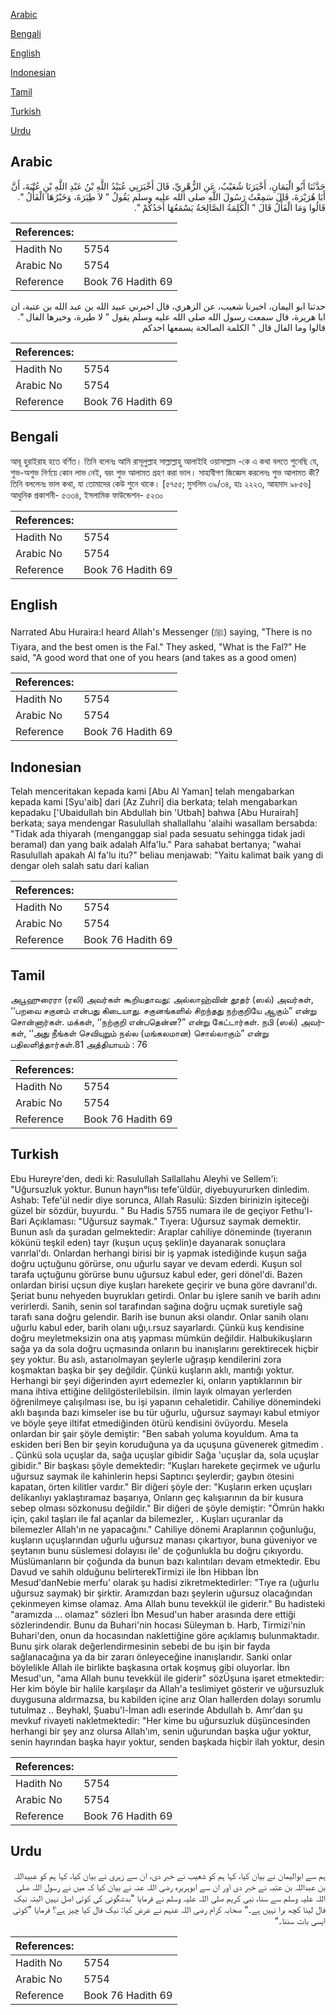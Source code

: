 [Arabic](#arabic)

[Bengali](#bengali)

[English](#english)

[Indonesian](#indonesian)

[Tamil](#tamil)

[Turkish](#turkish)

[Urdu](#urdu)

## Arabic


<div dir="rtl" lang="ar" style={{fontSize:'larger',backgroundColor:'#f8f9fa',padding:20}}>
حَدَّثَنَا أَبُو الْيَمَانِ، أَخْبَرَنَا شُعَيْبٌ، عَنِ الزُّهْرِيِّ، قَالَ أَخْبَرَنِي عُبَيْدُ اللَّهِ بْنُ عَبْدِ اللَّهِ بْنِ عُتْبَةَ، أَنَّ أَبَا هُرَيْرَةَ، قَالَ سَمِعْتُ رَسُولَ اللَّهِ صلى الله عليه وسلم يَقُولُ ‏"‏ لاَ طِيَرَةَ، وَخَيْرُهَا الْفَأْلُ ‏"‏‏.‏ قَالُوا وَمَا الْفَأْلُ قَالَ ‏"‏ الْكَلِمَةُ الصَّالِحَةُ يَسْمَعُهَا أَحَدُكُمْ ‏"‏‏.‏
</div>
<div style={{backgroundColor:'#f8f9fa',padding:20, marginBottom: 10}}><table> <thead> <tr> <th>References:</th> <th></th> </tr> </thead> <tbody><tr><td>Hadith No</td><td>5754</td></tr><tr><td>Arabic No</td><td>5754</td></tr><tr><td>Reference</td><td>Book 76 Hadith 69</td></tr></tbody></table></div>


<div dir="rtl" lang="ar" style={{fontSize:'larger',backgroundColor:'#f8f9fa',padding:20}}>
حدثنا ابو اليمان، اخبرنا شعيب، عن الزهري، قال اخبرني عبيد الله بن عبد الله بن عتبة، ان ابا هريرة، قال سمعت رسول الله صلى الله عليه وسلم يقول " لا طيرة، وخيرها الفال ". قالوا وما الفال قال " الكلمة الصالحة يسمعها احدكم
</div>
<div style={{backgroundColor:'#f8f9fa',padding:20, marginBottom: 10}}><table> <thead> <tr> <th>References:</th> <th></th> </tr> </thead> <tbody><tr><td>Hadith No</td><td>5754</td></tr><tr><td>Arabic No</td><td>5754</td></tr><tr><td>Reference</td><td>Book 76 Hadith 69</td></tr></tbody></table></div>

## Bengali


<div dir="ltr" lang="bn" style={{fontSize:'larger',backgroundColor:'#f8f9fa',padding:20}}>
আবূ হুরাইরাহ হতে বর্ণিত। তিনি বলেনঃ আমি রাসূলুল্লাহ সাল্লাল্লাহু আলাইহি ওয়াসাল্লাম -কে এ কথা বলতে শুনেছি যে, শুভ-অশুভ নির্ণয়ে কোন লাভ নেই, বরং শুভ আলামত গ্রহণ করা ভাল। সাহাবীগণ জিজ্ঞেস করলেনঃ শুভ আলামত কী? তিনি বললেনঃ ভাল কথা, যা তোমাদের কেউ শুনে থাকে। [৫৭৫৫; মুসলিম ৩৯/৩৪, হাঃ ২২২৩, আহমাদ ৯৮৫৬] আধুনিক প্রকাশনী- ৫৩৩৪, ইসলামিক ফাউন্ডেশন- ৫২৩০
</div>
<div style={{backgroundColor:'#f8f9fa',padding:20, marginBottom: 10}}><table> <thead> <tr> <th>References:</th> <th></th> </tr> </thead> <tbody><tr><td>Hadith No</td><td>5754</td></tr><tr><td>Arabic No</td><td>5754</td></tr><tr><td>Reference</td><td>Book 76 Hadith 69</td></tr></tbody></table></div>

## English


<div dir="ltr" lang="en" style={{fontSize:'larger',backgroundColor:'#f8f9fa',padding:20}}>
Narrated Abu Huraira:I heard Allah's Messenger (ﷺ) saying, "There is no Tiyara, and the best omen is the Fal." They asked, "What is the Fal?" He said, "A good word that one of you hears (and takes as a good omen)
</div>
<div style={{backgroundColor:'#f8f9fa',padding:20, marginBottom: 10}}><table> <thead> <tr> <th>References:</th> <th></th> </tr> </thead> <tbody><tr><td>Hadith No</td><td>5754</td></tr><tr><td>Arabic No</td><td>5754</td></tr><tr><td>Reference</td><td>Book 76 Hadith 69</td></tr></tbody></table></div>

## Indonesian


<div dir="ltr" lang="id" style={{fontSize:'larger',backgroundColor:'#f8f9fa',padding:20}}>
Telah menceritakan kepada kami [Abu Al Yaman] telah mengabarkan kepada kami [Syu'aib] dari [Az Zuhri] dia berkata; telah mengabarkan kepadaku ['Ubaidullah bin Abdullah bin 'Utbah] bahwa [Abu Hurairah] berkata; saya mendengar Rasulullah shallallahu 'alaihi wasallam bersabda: "Tidak ada thiyarah (menganggap sial pada sesuatu sehingga tidak jadi beramal) dan yang baik adalah Alfa'lu." Para sahabat bertanya; "wahai Rasulullah apakah Al fa'lu itu?" beliau menjawab: "Yaitu kalimat baik yang di dengar oleh salah satu dari kalian
</div>
<div style={{backgroundColor:'#f8f9fa',padding:20, marginBottom: 10}}><table> <thead> <tr> <th>References:</th> <th></th> </tr> </thead> <tbody><tr><td>Hadith No</td><td>5754</td></tr><tr><td>Arabic No</td><td>5754</td></tr><tr><td>Reference</td><td>Book 76 Hadith 69</td></tr></tbody></table></div>

## Tamil


<div dir="ltr" lang="ta" style={{fontSize:'larger',backgroundColor:'#f8f9fa',padding:20}}>
அபூஹுரைரா (ரலி) அவர்கள் கூறியதாவது: அல்லாஹ்வின் தூதர் (ஸல்) அவர்கள், ‘‘பறவை சகுனம் என்பது கிடையாது. சகுனங்களில் சிறந்தது நற்குறியே ஆகும்” என்று சொன்னார்கள். மக்கள், ‘‘நற்குறி என்பதென்ன?” என்று கேட்டார்கள். நபி (ஸல்) அவர்கள், ‘‘அது நீங்கள் செவியுறும் நல்ல (மங்கலமான) சொல்லாகும்” என்று பதிலளித்தார்கள்.81 அத்தியாயம் : 76
</div>
<div style={{backgroundColor:'#f8f9fa',padding:20, marginBottom: 10}}><table> <thead> <tr> <th>References:</th> <th></th> </tr> </thead> <tbody><tr><td>Hadith No</td><td>5754</td></tr><tr><td>Arabic No</td><td>5754</td></tr><tr><td>Reference</td><td>Book 76 Hadith 69</td></tr></tbody></table></div>

## Turkish


<div dir="ltr" lang="tr" style={{fontSize:'larger',backgroundColor:'#f8f9fa',padding:20}}>
Ebu Hureyre'den, dedi ki: Rasulullah Sallallahu Aleyhi ve Sellem'i: "Uğursuzluk yoktur. Bunun hayn°lısı tefe'üldür, diyebuyururken dinledim. Ashab: Tefe'ül nedir diye sorunca, Allah Rasulü: Sizden birinizin işiteceği güzel bir sözdür, buyurdu. " Bu Hadis 5755 numara ile de geçiyor Fethu'l-Bari Açıklaması: "Uğursuz saymak." Tıyera: Uğursuz saymak demektir. Bunun aslı da şuradan gelmektedir: Araplar cahiliye döneminde (tıyeranın kökünü teşkil eden) tayr (kuşun uçuş şeklin)e dayanarak sonuçlara varırlal'dı. Onlardan herhangi birisi bir iş yapmak istediğinde kuşun sağa doğru uçtuğunu görürse, onu uğurlu sayar ve devam ederdi. Kuşun sol tarafa uçtuğunu görürse bunu uğursuz kabul eder, geri dönel'di. Bazen onlardan birisi uçsun diye kuşları harekete geçirir ve buna göre davranıl'dı. Şeriat bunu nehyeden buyrukları getirdi. Onlar bu işlere sanih ve barih adını verirlerdi. Sanih, senin sol tarafından sağına doğru uçmak suretiyle sağ tarafı sana doğru gelendir. Barih ise bunun aksi olandır. Onlar sanih olanı uğurlu kabul eder, barih olanı uğı,ı.rsuz sayarlardı. Çünkü kuş kendisine doğru meyletmeksizin ona atış yapması mümkün değildir. Halbukikuşların sağa ya da sola doğru uçmasında onların bu inanışlarını gerektirecek hiçbir şey yoktur. Bu aslı, astarıolmayan şeylerle uğraşıp kendilerini zora koşmaktan başka bir şey değildir. Çünkü kuşların aklı, mantığı yoktur. Herhangi bir şeyi diğerinden ayırt edemezler ki, onların yaptıklarının bir mana ihtiva ettiğine delilgösterilebilsin. ilmin layık olmayan yerlerden öğrenilmeye çalışılması ise, bu işi yapanın cehaletidir. Cahiliye dönemindeki aklı başında bazı kimseler ise bu tür uğurlu, uğursuz saymayı kabul etmiyor ve böyle şeye iltifat etmediğinden ötürü kendisini övüyordu. Mesela onlardan bir şair şöyle demiştir: "Ben sabah yoluma koyuldum. Ama ta eskiden beri Ben bir şeyin koruduğuna ya da uçuşuna güvenerek gitmedim . . Çünkü sola uçuşlar da, sağa uçuşlar gibidir Sağa 'uçuşlar da, sola uçuşlar gibidir." Bir başkası şöyle demektedir: "Kuşları harekete geçirmek ve uğurlu uğursuz saymak ile kahinlerin hepsi Saptırıcı şeylerdir; gaybın ötesini kapatan, örten kilitler vardır." Bir diğeri şöyle der: "Kuşların erken uçuşları delikanlıyı yaklaştıramaz başarıya, Onların geç kalışıarının da bir kusura sebep olması sözkonusu değildir." Bir diğeri de şöyle demiştir: "Ömrün hakkı için, çakıl taşları ile fal açanlar da bilemezler, . Kuşları uçuranlar da bilemezler Allah'ın ne yapacağını." Cahiliye dönemi Araplarının çoğunluğu, kuşların uçuşlarından uğurlu uğursuz manası çıkartıyor, buna güveniyor ve şeytanın bunu süslemesi dolayısı ile' de çoğunlukla bu doğru çıkıyordu. Müslümanların bir çoğunda da bunun bazı kalıntıları devam etmektedir. Ebu Davud ve sahih olduğunu belirterekTirmizi ile İbn Hibban İbn Mesud'danNebie merfu' olarak şu hadisi zikretmektedirler: "Tıye ra (uğurlu uğursuz saymak) bir şirktir. Aramızdan bazı şeylerin uğursuz olacağından çekinmeyen kimse olamaz. Ama Allah bunu tevekkül ile giderir." Bu hadisteki "aramızda ... olamaz" sözleri İbn Mesud'un haber arasında dere ettiği sözlerindendir. Bunu da Buhari'nin hocası Süleyman b. Harb, Tirmizi'nin Buhari'den, onun da hocasından naklettiğine göre açıklamış bulunmaktadır. Bunu şirk olarak değerlendirmesinin sebebi de bu işin bir fayda sağlanacağına ya da bir zararı önleyeceğine inanışlarıdır. Sanki onlar böylelikle Allah ile birlikte başkasına ortak koşmuş gibi oluyorlar. İbn Mesud'un, "ama Allah bunu tevekkül ile giderir" sözÜşuna işaret etmektedir: Her kim böyle bir halile karşılaşır da Allah'a teslimiyet gösterir ve uğursuzluk duygusuna aldırmazsa, bu kabilden içine arız Olan hallerden dolayı sorumlu tutulmaz .. Beyhakl, Şuabu'l-İman adlı eserinde Abdullah b. Amr'dan şu mevkuf rivayeti nakletmektedir: "Her kime bu uğursuzluk düşüncesinden herhangi bir şey anz olursa Allah'ım, senin uğurundan başka uğur yoktur, senin hayrından başka hayır yoktur, senden başkada hiçbir ilah yoktur, desin
</div>
<div style={{backgroundColor:'#f8f9fa',padding:20, marginBottom: 10}}><table> <thead> <tr> <th>References:</th> <th></th> </tr> </thead> <tbody><tr><td>Hadith No</td><td>5754</td></tr><tr><td>Arabic No</td><td>5754</td></tr><tr><td>Reference</td><td>Book 76 Hadith 69</td></tr></tbody></table></div>

## Urdu


<div dir="rtl" lang="ur" style={{fontSize:'larger',backgroundColor:'#f8f9fa',padding:20}}>
ہم سے ابوالیمان نے بیان کیا، کہا ہم کو شعیب نے خبر دی، ان سے زہری نے بیان کیا، کہا ہم کو عبیداللہ بن عبداللہ بن عتبہ نے خبر دی اور ان سے ابوہریرہ رضی اللہ عنہ نے بیان کیا کہ میں نے رسول اللہ صلی اللہ علیہ وسلم سے سنا، نبی کریم صلی اللہ علیہ وسلم نے فرمایا ”بدشگونی کی کوئی اصل نہیں البتہ نیک فال لینا کچھ برا نہیں ہے۔“ صحابہ کرام رضی اللہ عنہم نے عرض کیا: نیک فال کیا چیز ہے؟ فرمایا ”کوئی ایسی بات سننا۔“
</div>
<div style={{backgroundColor:'#f8f9fa',padding:20, marginBottom: 10}}><table> <thead> <tr> <th>References:</th> <th></th> </tr> </thead> <tbody><tr><td>Hadith No</td><td>5754</td></tr><tr><td>Arabic No</td><td>5754</td></tr><tr><td>Reference</td><td>Book 76 Hadith 69</td></tr></tbody></table></div>